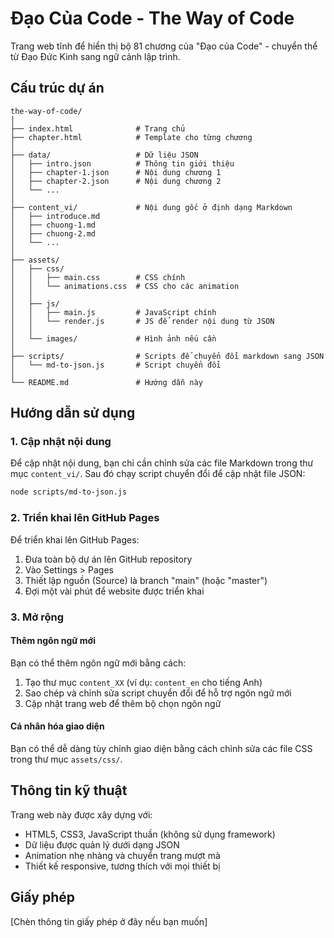 # Đạo Của Code - The Way of Code

Trang web tĩnh để hiển thị bộ 81 chương của "Đạo của Code" - chuyển thể từ Đạo Đức Kinh sang ngữ cảnh lập trình.

## Cấu trúc dự án

```
the-way-of-code/
│
├── index.html              # Trang chủ
├── chapter.html            # Template cho từng chương
│
├── data/                   # Dữ liệu JSON
│   ├── intro.json          # Thông tin giới thiệu
│   ├── chapter-1.json      # Nội dung chương 1
│   ├── chapter-2.json      # Nội dung chương 2
│   └── ...
│
├── content_vi/             # Nội dung gốc ở định dạng Markdown
│   ├── introduce.md
│   ├── chuong-1.md
│   ├── chuong-2.md
│   └── ...
│
├── assets/
│   ├── css/
│   │   ├── main.css        # CSS chính
│   │   └── animations.css  # CSS cho các animation
│   │
│   ├── js/
│   │   ├── main.js         # JavaScript chính
│   │   └── render.js       # JS để render nội dung từ JSON
│   │
│   └── images/             # Hình ảnh nếu cần
│
├── scripts/                # Scripts để chuyển đổi markdown sang JSON
│   └── md-to-json.js       # Script chuyển đổi
│
└── README.md               # Hướng dẫn này
```

## Hướng dẫn sử dụng

### 1. Cập nhật nội dung

Để cập nhật nội dung, bạn chỉ cần chỉnh sửa các file Markdown trong thư mục `content_vi/`. Sau đó chạy script chuyển đổi để cập nhật file JSON:

```bash
node scripts/md-to-json.js
```

### 2. Triển khai lên GitHub Pages

Để triển khai lên GitHub Pages:

1. Đưa toàn bộ dự án lên GitHub repository
2. Vào Settings > Pages
3. Thiết lập nguồn (Source) là branch "main" (hoặc "master")
4. Đợi một vài phút để website được triển khai

### 3. Mở rộng

#### Thêm ngôn ngữ mới
Bạn có thể thêm ngôn ngữ mới bằng cách:
1. Tạo thư mục `content_XX` (ví dụ: `content_en` cho tiếng Anh)
2. Sao chép và chỉnh sửa script chuyển đổi để hỗ trợ ngôn ngữ mới
3. Cập nhật trang web để thêm bộ chọn ngôn ngữ

#### Cá nhân hóa giao diện
Bạn có thể dễ dàng tùy chỉnh giao diện bằng cách chỉnh sửa các file CSS trong thư mục `assets/css/`.

## Thông tin kỹ thuật

Trang web này được xây dựng với:
- HTML5, CSS3, JavaScript thuần (không sử dụng framework)
- Dữ liệu được quản lý dưới dạng JSON
- Animation nhẹ nhàng và chuyển trang mượt mà
- Thiết kế responsive, tương thích với mọi thiết bị

## Giấy phép

[Chèn thông tin giấy phép ở đây nếu bạn muốn]
